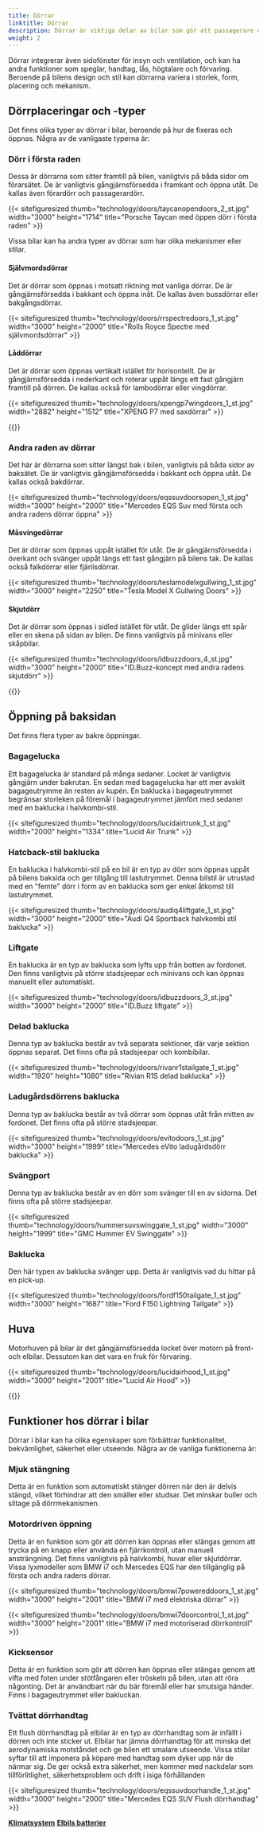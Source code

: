 ```yaml
---
title: Dörrar
linktitle: Dörrar
description: Dörrar är viktiga delar av bilar som gör att passagerare och förare kan ta sig in och ur fordonet, samt säkrar interiören mot obehörig åtkomst.
weight: 2
---
```

<!-- markdownlint-disable MD033 -->
Dörrar integrerar även sidofönster för insyn och ventilation, och kan ha andra funktioner som speglar, handtag, lås, högtalare och förvaring. Beroende på bilens design och stil kan dörrarna variera i storlek, form, placering och mekanism.

## Dörrplaceringar och -typer

Det finns olika typer av dörrar i bilar, beroende på hur de fixeras och öppnas. Några av de vanligaste typerna är:

### Dörr i första raden

Dessa är dörrarna som sitter framtill på bilen, vanligtvis på båda sidor om förarsätet. De är vanligtvis gångjärnsförsedda i framkant och öppna utåt. De kallas även förardörr och passagerardörr.

{{< sitefiguresized thumb="technology/doors/taycanopendoors_2_st.jpg" width="3000" height="1714" title="Porsche Taycan med öppen dörr i första raden" >}}

Vissa bilar kan ha andra typer av dörrar som har olika mekanismer eller stilar.

#### Självmordsdörrar

Det är dörrar som öppnas i motsatt riktning mot vanliga dörrar. De är gångjärnsförsedda i bakkant och öppna inåt. De kallas även bussdörrar eller bakgångsdörrar.

{{< sitefiguresized thumb="technology/doors/rrspectredoors_1_st.jpg" width="3000" height="2000" title="Rolls Royce Spectre med självmordsdörrar" >}}

#### Låddörrar

Det är dörrar som öppnas vertikalt istället för horisontellt. De är gångjärnsförsedda i nederkant och roterar uppåt längs ett fast gångjärn framtill på dörren. De kallas också för lambodörrar eller vingdörrar.

{{< sitefiguresized thumb="technology/doors/xpengp7wingdoors_1_st.jpg" width="2882" height="1512" title="XPENG P7 med saxdörrar" >}}

{{<evkxdisplayaddarticle />}}

### Andra raden av dörrar

Det här är dörrarna som sitter längst bak i bilen, vanligtvis på båda sidor av baksätet. De är vanligtvis gångjärnsförsedda i bakkant och öppna utåt. De kallas också bakdörrar.

{{< sitefiguresized thumb="technology/doors/eqssuvdoorsopen_1_st.jpg" width="3000" height="2000" title="Mercedes EQS Suv med första och andra radens dörrar öppna" >}}

#### Måsvingedörrar

Det är dörrar som öppnas uppåt istället för utåt. De är gångjärnsförsedda i överkant och svänger uppåt längs ett fast gångjärn på bilens tak. De kallas också falkdörrar eller fjärilsdörrar.

{{< sitefiguresized thumb="technology/doors/teslamodelxgullwing_1_st.jpg" width="3000" height="2250" title="Tesla Model X Gullwing Doors" >}}

#### Skjutdörr

   Det är dörrar som öppnas i sidled istället för utåt. De glider längs ett spår eller en skena på sidan av bilen. De finns vanligtvis på minivans eller skåpbilar.

   {{< sitefiguresized thumb="technology/doors/idbuzzdoors_4_st.jpg" width="3000" height="2000" title="ID.Buzz-koncept med andra radens skjutdörr" >}}

{{<evkxdisplayaddarticle />}}

## Öppning på baksidan

Det finns flera typer av bakre öppningar.

### Bagagelucka

Ett bagagelucka är standard på många sedaner. Locket är vanligtvis gångjärn under bakrutan. En sedan med bagagelucka har ett mer avskilt bagageutrymme än resten av kupén. En baklucka i bagageutrymmet begränsar storleken på föremål i bagageutrymmet jämfört med sedaner med en baklucka i halvkombi-stil.

   {{< sitefiguresized thumb="technology/doors/lucidairtrunk_1_st.jpg" width="2000" height="1334" title="Lucid Air Trunk" >}}

### Hatcback-stil baklucka

En baklucka i halvkombi-stil på en bil är en typ av dörr som öppnas uppåt på bilens baksida och ger tillgång till lastutrymmet. Denna bilstil är utrustad med en "femte" dörr i form av en baklucka som ger enkel åtkomst till lastutrymmet.

{{< sitefiguresized thumb="technology/doors/audiq4liftgate_1_st.jpg" width="3000" height="2000" title="Audi Q4 Sportback halvkombi stil baklucka" >}}

### Liftgate

En baklucka är en typ av baklucka som lyfts upp från botten av fordonet. Den finns vanligtvis på större stadsjeepar och minivans och kan öppnas manuellt eller automatiskt.

{{< sitefiguresized thumb="technology/doors/idbuzzdoors_3_st.jpg" width="3000" height="2000" title="ID.Buzz liftgate" >}}

### Delad baklucka

Denna typ av baklucka består av två separata sektioner, där varje sektion öppnas separat. Det finns ofta på stadsjeepar och kombibilar.

{{< sitefiguresized thumb="technology/doors/rivanr1stailgate_1_st.jpg" width="1920" height="1080" title="Rivian R1S delad baklucka" >}}

### Ladugårdsdörrens baklucka

Denna typ av baklucka består av två dörrar som öppnas utåt från mitten av fordonet. Det finns ofta på större stadsjeepar.

{{< sitefiguresized thumb="technology/doors/evitodoors_1_st.jpg" width="3000" height="1999" title="Mercedes eVito ladugårdsdörr baklucka" >}}

### Svängport

Denna typ av baklucka består av en dörr som svänger till en av sidorna. Det finns ofta på större stadsjeepar.

{{< sitefiguresized thumb="technology/doors/hummersuvswinggate_1_st.jpg" width="3000" height="1999" title="GMC Hummer EV Swinggate" >}}

### Baklucka

Den här typen av baklucka svänger upp. Detta är vanligtvis vad du hittar på en pick-up.

{{< sitefiguresized thumb="technology/doors/fordf150tailgate_1_st.jpg" width="3000" height="1687" title="Ford F150 Lightning Tailgate" >}}

## Huva

Motorhuven på bilar är det gångjärnsförsedda locket över motorn på front- och elbilar. Dessutom kan det vara en fruk för förvaring.

{{< sitefiguresized thumb="technology/doors/lucidairhood_1_st.jpg" width="3000" height="2001" title="Lucid Air Hood" >}}

{{<evkxdisplayaddarticle />}}

## Funktioner hos dörrar i bilar

Dörrar i bilar kan ha olika egenskaper som förbättrar funktionalitet, bekvämlighet, säkerhet eller utseende. Några av de vanliga funktionerna är:

### Mjuk stängning

Detta är en funktion som automatiskt stänger dörren när den är delvis stängd, vilket förhindrar att den smäller eller studsar. Det minskar buller och slitage på dörrmekanismen.

### Motordriven öppning

Detta är en funktion som gör att dörren kan öppnas eller stängas genom att trycka på en knapp eller använda en fjärrkontroll, utan manuell ansträngning. Det finns vanligtvis på halvkombi, huvar eller skjutdörrar. Vissa lyxmodeller som BMW i7 och Mercedes EQS har den tillgänglig på första och andra radens dörrar.

{{< sitefiguresized thumb="technology/doors/bmwi7powereddoors_1_st.jpg" width="3000" height="2001" title="BMW i7 med elektriska dörrar" >}}

{{< sitefiguresized thumb="technology/doors/bmwi7doorcontrol_1_st.jpg" width="3000" height="2001" title="BMW i7 med motoriserad dörrkontroll" >}}

### Kicksensor

   Detta är en funktion som gör att dörren kan öppnas eller stängas genom att vifta med foten under stötfångaren eller tröskeln på bilen, utan att röra någonting. Det är användbart när du bär föremål eller har smutsiga händer. Finns i bagageutrymmet eller bakluckan.

### Tvättat dörrhandtag

Ett flush dörrhandtag på elbilar är en typ av dörrhandtag som är infällt i dörren och inte sticker ut. Elbilar har jämna dörrhandtag för att minska det aerodynamiska motståndet och ge bilen ett smalare utseende. Vissa stilar syftar till att imponera på köpare med handtag som dyker upp när de närmar sig. De ger också extra säkerhet, men kommer med nackdelar som tillförlitlighet, säkerhetsproblem och drift i isiga förhållanden

{{< sitefiguresized thumb="technology/doors/eqssuvdoorhandle_1_st.jpg" width="3000" height="2000" title="Mercedes EQS SUV Flush dörrhandtag" >}}

<div class="mt-3 mb-3">
    <a href="../hvac/" class="text-decoration-none text-black"><strong><i class="bi-arrow-left"></i> Klimatsystem</strong></a>
    <a href="../battery/" class="text-decoration-none text-black float-end"><strong>Elbils batterier <i class="bi-arrow-right"></i></strong></a>
</div>